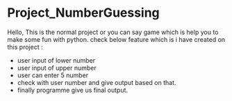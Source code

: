 # Project_NumberGuessing
Hello, 
This is the normal project or you can say game which is help you to make some fun with python.
check below feature which is i have created on this project :
- user input of lower number
- user input of upper number
- user can enter 5 number
- check with user number and give output based on that.
- finally programme give us final output.
